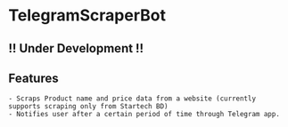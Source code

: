 # TelegramScraperBot

## !! Under Development !!

## Features
    - Scraps Product name and price data from a website (currently supports scraping only from Startech BD)
    - Notifies user after a certain period of time through Telegram app.